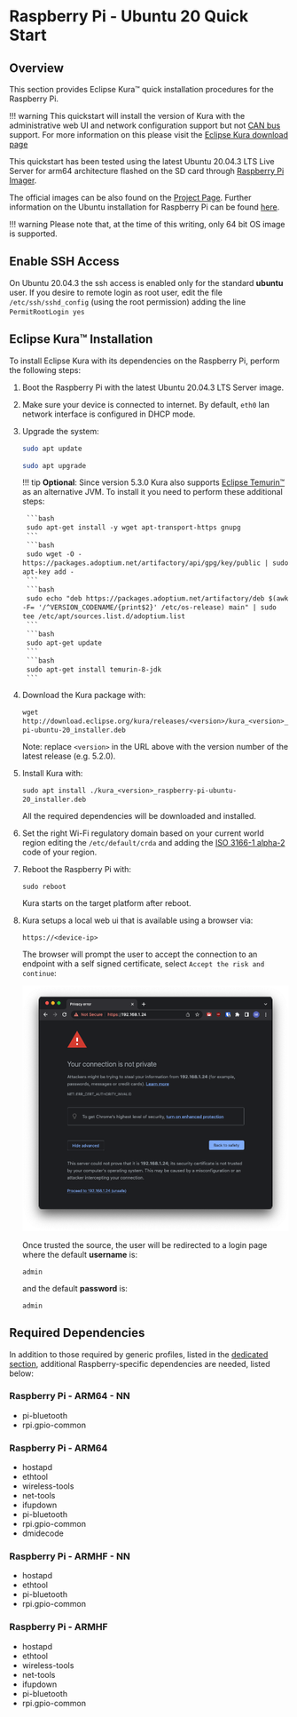 # Raspberry Pi - Ubuntu 20 Quick Start

## Overview

This section provides Eclipse Kura&trade; quick installation procedures for the
Raspberry Pi.

!!! warning
    This quickstart will install the version of Kura with the administrative web UI and network  configuration support but not [CAN bus](https://en.wikipedia.org/wiki/CAN_bus) support. For more information on this please visit the [Eclipse Kura download page](https://websites.eclipseprojects.io/kura/downloads.php)

This quickstart has been tested using the latest Ubuntu 20.04.3 LTS Live Server for arm64 architecture flashed on the SD card through [Raspberry Pi Imager](https://www.raspberrypi.com/software/).

The official images can be also found on the [Project Page](https://ubuntu.com/download/raspberry-pi). Further information on the Ubuntu installation for Raspberry Pi can be found [here](https://ubuntu.com/tutorials/how-to-install-ubuntu-on-your-raspberry-pi).

!!! warning
    Please note that, at the time of this writing, only 64 bit OS image is supported.

## Enable SSH Access

On Ubuntu 20.04.3 the ssh access is enabled only for the standard **ubuntu** user. If you desire to remote login as root user, edit the file `/etc/ssh/sshd_config` (using the root permission) adding the line `PermitRootLogin yes`

## Eclipse Kura&trade; Installation

To install Eclipse Kura with its dependencies on the Raspberry Pi, perform the
following steps:

1. Boot the Raspberry Pi with the latest Ubuntu 20.04.3 LTS Server image.

2. Make sure your device is connected to internet. By default, `eth0` lan network interface is configured in DHCP mode.

3. Upgrade the system:

    ```bash
    sudo apt update
    ```
    ```bash
    sudo apt upgrade
    ```

    !!! tip
        **Optional**: Since version 5.3.0 Kura also supports [Eclipse Temurin&trade;](https://adoptium.net/en-GB/) as an alternative JVM. To install it you need to perform these additional steps:

        ```bash
        sudo apt-get install -y wget apt-transport-https gnupg
        ```
        ```bash
        sudo wget -O - https://packages.adoptium.net/artifactory/api/gpg/key/public | sudo apt-key add -
        ```
        ```bash
        sudo echo "deb https://packages.adoptium.net/artifactory/deb $(awk -F= '/^VERSION_CODENAME/{print$2}' /etc/os-release) main" | sudo tee /etc/apt/sources.list.d/adoptium.list
        ```
        ```bash
        sudo apt-get update
        ```
        ```bash
        sudo apt-get install temurin-8-jdk
        ```

4. Download the Kura package with:

    ```
    wget http://download.eclipse.org/kura/releases/<version>/kura_<version>_raspberry-pi-ubuntu-20_installer.deb
    ```

    Note: replace `<version>` in the URL above with the version number of the latest release (e.g. 5.2.0).

5. Install Kura with:

    ```
    sudo apt install ./kura_<version>_raspberry-pi-ubuntu-20_installer.deb
    ```

    All the required dependencies will be downloaded and installed.

6. Set the right Wi-Fi regulatory domain based on your current world region editing the `/etc/default/crda` and adding the [ISO 3166-1 alpha-2](https://it.wikipedia.org/wiki/ISO_3166-1_alpha-2) code of your region.

7. Reboot the Raspberry Pi with:

    ```
    sudo reboot
    ```

    Kura starts on the target platform after reboot.

8. Kura setups a local web ui that is available using a browser via:

    ```
    https://<device-ip>
    ```

    The browser will prompt the user to accept the connection to an endpoint with a self signed certificate, select `Accept the risk and continue`:
    
    ![Proceed trusting the source](./images/untrusted_cert.png)

    Once trusted the source, the user will be redirected to a login page where the default **username** is:

    ```
    admin
    ```

    and the default **password** is:

    ```
    admin
    ```

## Required Dependencies

In addition to those required by generic profiles, listed in the [dedicated section](install-kura.md#kura-dependencies), additional Raspberry-specific dependencies are needed, listed below:

### Raspberry Pi - ARM64 - NN
- pi-bluetooth
- rpi.gpio-common

### Raspberry Pi - ARM64
- hostapd
- ethtool
- wireless-tools
- net-tools
- ifupdown
- pi-bluetooth
- rpi.gpio-common
- dmidecode

### Raspberry Pi - ARMHF - NN
- hostapd
- ethtool
- pi-bluetooth
- rpi.gpio-common

### Raspberry Pi - ARMHF
- hostapd
- ethtool
- wireless-tools
- net-tools
- ifupdown
- pi-bluetooth
- rpi.gpio-common
